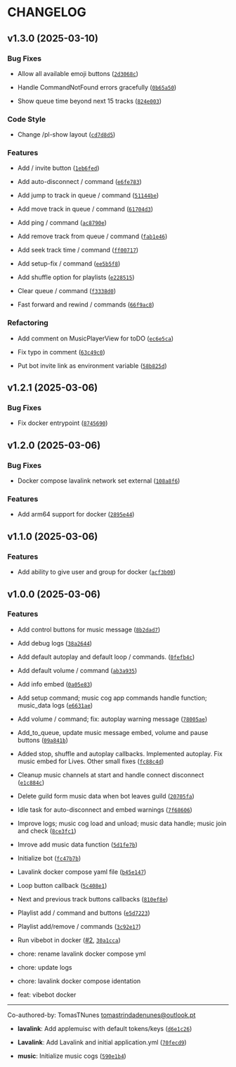 # CHANGELOG


## v1.3.0 (2025-03-10)

### Bug Fixes

- Allow all available emoji buttons
  ([`2d3068c`](https://github.com/TomasTNunes/VibeBot/commit/2d3068cf1eaf4702ef1412e63db0727e43565c71))

- Handle CommandNotFound errors gracefully
  ([`0b65a50`](https://github.com/TomasTNunes/VibeBot/commit/0b65a504b394b26afc1295556335b615e8e0eb7d))

- Show queue time beyond next 15 tracks
  ([`824e003`](https://github.com/TomasTNunes/VibeBot/commit/824e003aaf7113048c2eca422899c2fab6304f64))

### Code Style

- Change /pl-show layout
  ([`cd7d8d5`](https://github.com/TomasTNunes/VibeBot/commit/cd7d8d5c3cde08da55f382ab54550673626aa0d2))

### Features

- Add / invite button
  ([`1eb6fed`](https://github.com/TomasTNunes/VibeBot/commit/1eb6fed55565bbdea4d279b1b0d8e80f479682b2))

- Add auto-disconnect / command
  ([`e6fe783`](https://github.com/TomasTNunes/VibeBot/commit/e6fe7833b6a209cef5749e61b452d1956a133f39))

- Add jump to track in queue / command
  ([`51144be`](https://github.com/TomasTNunes/VibeBot/commit/51144be174b508a9a283db5f442f73f505f3e2dc))

- Add move track in queue / command
  ([`61704d3`](https://github.com/TomasTNunes/VibeBot/commit/61704d3935c061027cab438ce707bd685212c29c))

- Add ping / command
  ([`ac8790e`](https://github.com/TomasTNunes/VibeBot/commit/ac8790ed34188c46bcd1124f9a26973f636a3ced))

- Add remove track from queue / command
  ([`fab1e46`](https://github.com/TomasTNunes/VibeBot/commit/fab1e4658b00e1db32cd5b3eaeef72284c2e0e5e))

- Add seek track time / command
  ([`ff00717`](https://github.com/TomasTNunes/VibeBot/commit/ff0071717df2874a4a8d807e997d812f03212669))

- Add setup-fix / command
  ([`ee5b5f8`](https://github.com/TomasTNunes/VibeBot/commit/ee5b5f8860dfe03365f209f52d19a06260f1569b))

- Add shuffle option for playlists
  ([`e228515`](https://github.com/TomasTNunes/VibeBot/commit/e228515db7b36462dc4d7917068888b5989f33a3))

- Clear queue / command
  ([`f3338d0`](https://github.com/TomasTNunes/VibeBot/commit/f3338d04073b03caa11ee3202586749e338b4bff))

- Fast forward and rewind / commands
  ([`66f9ac8`](https://github.com/TomasTNunes/VibeBot/commit/66f9ac83937ccbe8d0db0b7a78f4acc4187dcb89))

### Refactoring

- Add comment on MusicPlayerView for toDO
  ([`ec6e5ca`](https://github.com/TomasTNunes/VibeBot/commit/ec6e5ca862a50dc79a4b7aa0bbe1b9b8f83c5788))

- Fix typo in comment
  ([`63c49c0`](https://github.com/TomasTNunes/VibeBot/commit/63c49c0dc8a4428c3b4c81bfcb3f070b17d87651))

- Put bot invite link as environment variable
  ([`58b825d`](https://github.com/TomasTNunes/VibeBot/commit/58b825da516e686ca3fcd9960b4a37eac7439b20))


## v1.2.1 (2025-03-06)

### Bug Fixes

- Fix docker entrypoint
  ([`8745690`](https://github.com/TomasTNunes/VibeBot/commit/87456907db406909fc58b46ed8598bbfe761fe16))


## v1.2.0 (2025-03-06)

### Bug Fixes

- Docker compose lavalink network set external
  ([`108a8f6`](https://github.com/TomasTNunes/VibeBot/commit/108a8f669a187d8d072dccfa021afd81562f9eb6))

### Features

- Add arm64 support for docker
  ([`2895e44`](https://github.com/TomasTNunes/VibeBot/commit/2895e44cae8896a049463d1b10339d94c6897e33))


## v1.1.0 (2025-03-06)

### Features

- Add ability to give user and group for docker
  ([`acf3b00`](https://github.com/TomasTNunes/VibeBot/commit/acf3b00e7a452765e4d7a577d1e67d77384db815))


## v1.0.0 (2025-03-06)

### Features

- Add control buttons for music message
  ([`8b2dad7`](https://github.com/TomasTNunes/VibeBot/commit/8b2dad7340ec23e8a867bfe4e8feaa749b820852))

- Add debug logs
  ([`38a2644`](https://github.com/TomasTNunes/VibeBot/commit/38a2644dbb1d686b617ed280f992f540e90ef936))

- Add default autoplay and default loop / commands.
  ([`0fefb4c`](https://github.com/TomasTNunes/VibeBot/commit/0fefb4c05f841dad7f3f992bdf8c32ba5cb9dc20))

- Add default volume / command
  ([`ab3a935`](https://github.com/TomasTNunes/VibeBot/commit/ab3a935d19ff1ea0fe43fb7f89ed5b1d0c526e06))

- Add info embed
  ([`0a05e83`](https://github.com/TomasTNunes/VibeBot/commit/0a05e83e2bce92c3e926980b49f45641a314b665))

- Add setup command; music cog app commands handle function; music_data logs
  ([`e6631ae`](https://github.com/TomasTNunes/VibeBot/commit/e6631ae0621a16c407a3c0a94f8392e985c6a9cd))

- Add volume / command; fix: autoplay warning message
  ([`78005ae`](https://github.com/TomasTNunes/VibeBot/commit/78005aecea701f4faff7eca83f63ff5043f34df7))

- Add_to_queue, update music message embed, volume and pause buttons
  ([`09a841b`](https://github.com/TomasTNunes/VibeBot/commit/09a841b3c44a8a40a3b06840993ca326374f8b28))

- Added stop, shuffle and autoplay callbacks. Implemented autoplay. Fix music embed for Lives. Other
  small fixes
  ([`fc88c4d`](https://github.com/TomasTNunes/VibeBot/commit/fc88c4dad3bb1e2107dd22d4ce4093e0d3001973))

- Cleanup music channels at start and handle connect disconnect
  ([`e1c884c`](https://github.com/TomasTNunes/VibeBot/commit/e1c884c9658671a7a1b65142e4fab7236134aa61))

- Delete guild form music data when bot leaves guild
  ([`20705fa`](https://github.com/TomasTNunes/VibeBot/commit/20705fa1c259028433bff0819502be1813a7b7ec))

- Idle task for auto-disconnect and embed warnings
  ([`7f68606`](https://github.com/TomasTNunes/VibeBot/commit/7f6860691277dc82eff4bae4e83f1bcf3a22e359))

- Improve logs; music cog load and unload; music data handle; music join and check
  ([`8ce3fc1`](https://github.com/TomasTNunes/VibeBot/commit/8ce3fc100e4648fe093d13b76fc66b65393b88a1))

- Imrove add music data function
  ([`5d1fe7b`](https://github.com/TomasTNunes/VibeBot/commit/5d1fe7b2c8758a80f0f5c01900c5cacd21b0764d))

- Initialize bot
  ([`fc47b7b`](https://github.com/TomasTNunes/VibeBot/commit/fc47b7ba9cbe2131b94ed14c48e6eb9638f3c7a6))

- Lavalink docker compose yaml file
  ([`b45e147`](https://github.com/TomasTNunes/VibeBot/commit/b45e14777a7ddda2d387007d307162d2596eb731))

- Loop button callback
  ([`5c408e1`](https://github.com/TomasTNunes/VibeBot/commit/5c408e1c8f476a3c1cd653a6d550849f817cd41f))

- Next and previous track buttons callbacks
  ([`810ef8e`](https://github.com/TomasTNunes/VibeBot/commit/810ef8e12a8e4f16f310c0962c822f37029ce1de))

- Playlist add / command and buttons
  ([`e5d7223`](https://github.com/TomasTNunes/VibeBot/commit/e5d72236710f4675fb079356f53289375838131d))

- Playlist add/remove / commands
  ([`3c92e17`](https://github.com/TomasTNunes/VibeBot/commit/3c92e173298c67af3e70507ecc1d9f4695e7e2be))

- Run vibebot in docker ([#2](https://github.com/TomasTNunes/VibeBot/pull/2),
  [`30a1cca`](https://github.com/TomasTNunes/VibeBot/commit/30a1ccad47d6979f7203bb756c28a47043bd58ad))

* chore: rename lavalink docker compose yml

* chore: update logs

* chore: lavalink docker compose identation

* feat: vibebot docker

---------

Co-authored-by: TomasTNunes <tomastrindadenunes@outlook.pt>

- **lavalink**: Add applemuisc with default tokens/keys
  ([`d6e1c26`](https://github.com/TomasTNunes/VibeBot/commit/d6e1c26a2f61ea10387bbf88a00d9e53ea78193e))

- **Lavalink**: Add Lavalink and initial application.yml
  ([`70fecd9`](https://github.com/TomasTNunes/VibeBot/commit/70fecd92386c04eb742ee0cc5e95797f854b9410))

- **music**: Initialize music cogs
  ([`590e1b4`](https://github.com/TomasTNunes/VibeBot/commit/590e1b47ff1b1f1256495961ee16c70296c58afb))
